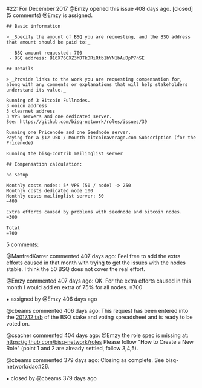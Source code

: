#22: For December 2017
@Emzy opened this issue 408 days ago.  [closed] (5 comments)
@Emzy is assigned. 

    ## Basic information
    
    > _Specify the amount of BSQ you are requesting, and the BSQ address that amount should be paid to:_
    
     - BSQ amount requested: 700
     - BSQ address: B16X76GXZ3hDTkDRiRtb1bYN1bAuDpP7nSE
    
    ## Details
    
    > _Provide links to the work you are requesting compensation for, along with any comments or explanations that will help stakeholders understand its value._
    
    Running of 3 Bitcoin Fullnodes.
    3 onion address
    3 clearnet address
    3 VPS servers and one dedicated server.
    See: https://github.com/bisq-network/roles/issues/39
    
    Running one Pricenode and one Seednode server.
    Paying for a $12 USD / Mounth bitcoinaverage.com Subscription (for the Pricenode)
    
    Running the bisq-contrib mailinglist server
    
    ## Compensation calculation:
    
    no Setup
    
    Monthly costs nodes: 5* VPS (50 / node) -> 250
    Monthly costs dedicated node 100
    Monthly costs mailinglist server: 50
    =400
    
    Extra efforts caused by problems with seednode and bitcoin nodes.
    =300
    
    Total
    =700


5 comments:

@ManfredKarrer commented 407 days ago:
    Feel free to add the extra efforts caused in that month with trying to get the issues with the nodes stable. I think the 50 BSQ does not cover the real effort.


@Emzy commented 407 days ago:
    OK. For the extra efforts caused in this month I would add en extra of 75% for all nodes.
    =700


⁕ assigned by @Emzy 406 days ago

@cbeams commented 406 days ago:
    This request has been entered into the [2017.12 tab](https://docs.google.com/spreadsheets/d/1xlXDswj3251BPCOcII-UyWlX7o7jMkfYBE-IZ5te5Ck/edit#gid=548599266) of the BSQ stake and voting spreadsheet and is ready to be voted on.


@csacher commented 404 days ago:
    @Emzy the role spec is missing at: https://github.com/bisq-network/roles
    Please follow "How to Create a New Role" (point 1 and 2 are already settled, follow 3,4,5).


@cbeams commented 379 days ago:
    Closing as complete. See bisq-network/dao#26.


⁕ closed by @cbeams 379 days ago


